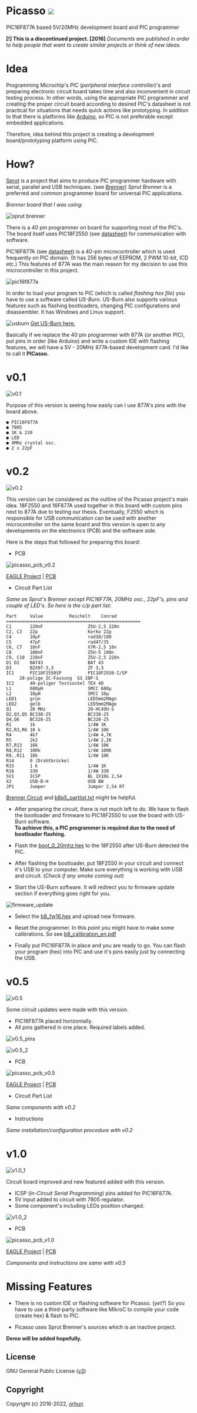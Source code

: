 # Picasso <a href="https://github.com/orhun/Picasso/releases"><img src="https://img.shields.io/github/release/orhun/Picasso.svg?style=flat-square"/></a>
PIC16F877A based 5V/20MHz development board and PIC programmer

**[!] This is a discontinued project. [2016]**
_Documents are published in order to help people that want to create similar projects or think of new ideas._

# Idea

Programming Microchip's PIC (_peripheral interface controller_)'s and preparing 
electronic circuit board takes time and also inconvenient in circuit testing process. 
In other words, using the appropriate PIC programmer and creating the proper circuit board according to
desired PIC's datasheet is not practical for situations that needs quick actions like prototyping.
In addition to that there is platforms like [Arduino](https://www.arduino.cc), so PIC is not preferable
except embedded applications.

Therefore, idea behind this project is creating a development board/prototyping platform using PIC.

# How?

[Sprut](https://www.sprut.de) is a project that aims to produce PIC programmer hardware with 
serial, parallel and USB techniques. 
(see [Brenner](http://www.sprut.de/electronic/pic/brenner/index.htm))
_Sprut Brenner_ is a preferred and common programmer board for universal PIC applications.

_Brenner board that I was using:_

![sprut brenner](https://raw.githubusercontent.com/orhun/Picasso/master/img/brenner.jpg)

There is a 40 pin programmer on board for supporting most of the PIC's. The board itself uses PIC18F2550
(see [datasheet](http://ww1.microchip.com/downloads/en/DeviceDoc/39632e.pdf)) for communication
with software.

PIC16F877A (see [datasheet](http://ww1.microchip.com/downloads/en/devicedoc/39582b.pdf)) is a 40-pin microcontroller 
which is used frequently on PIC domain. (It has 256 bytes of EEPROM, 2 PWM 10-bit, ICD etc.)
This features of 877A was the main reason for my decision to use this microcontroller in this project.

![pic16f877a](https://raw.githubusercontent.com/orhun/Picasso/master/img/pic16f877a.jpg)

In order to load your program to PIC (which is called _flashing hex file_) you have to use a software called _US-Burn_.
US-Burn also supports various features such as flashing bootloaders, changing PIC configurations and disassembler.
It has Windows and Linux support.

![usburn](https://raw.githubusercontent.com/orhun/Picasso/master/img/usburn.jpg)
[Get US-Burn here.](https://github.com/orhun/Picasso/raw/master/usburn/usburn.zip)

Basically if we replace the 40 pin programmer with 877A (or another PIC), put pins in order (like Arduino) and 
write a custom IDE with flashing features, we will have a 5V - 20MHz 877A-based development card. I'd like to call
it __PICasso.__

# v0.1

![v0.1](https://raw.githubusercontent.com/orhun/Picasso/master/img/v0.1.jpg)

Purpose of this version is seeing how easily can I use 877A's pins with the board above.

```
● PIC16F877A
● 7805
● 1K & 220
● LED
● 4MHz crystal osc.
● 2 x 22pF
```

# v0.2

![v0.2](https://raw.githubusercontent.com/orhun/Picasso/master/img/v0.2.jpg)

This version can be considered as the outline of the Picasso project's main idea. 
18F2550 and 16F877A used together in this board with custom pins next to 877A due to testing our thesis.
Eventually, F2550 which is responsible for USB communication can be used with another microcontroller on the
same board and this version is open to any developments on the electronics (PCB) and the software side.

Here is the steps that followed for preparing this board:

* PCB

![picasso_pcb_v0.2](https://raw.githubusercontent.com/orhun/Picasso/master/pcb/v0.2/picasso_pcb.jpg)

[EAGLE Project](https://github.com/orhun/Picasso/blob/master/pcb/v0.2/picasso.brd) | 
[PCB](https://github.com/orhun/Picasso/blob/master/pcb/v0.2/picasso_pcb.pdf) 

* Circuit Part List

_Same as Sprut's Brenner except PIC16F77A, 20MHz osc., 22pF's, pins and couple of LED's. 
So here is the c/p part list:_

```
Part     Value			Reichelt	Conrad
===================================================
C1       220nF                 Z5U-2,5 220n
C2, C3   22p                   Kerko 22p
C4       10µF                  rad10/100
C5       47µF                  rad47/35
C6, C7   10nF                  X7R-2,5 10n
C8       100nF                 Z5U-5 100n
C9, C10  220nF                 Z5U-2,5 220n
D1 D2    BAT43                 BAT 43
D3       BZX97-3,3             ZF 3,3
IC1      PIC18F2550SP          PIC18F2550-I/SP
	 28-polige IC-Fassung  GS 28P-S
IC2      40-poliger Testsockel TEX 40
L1       680µH                 SMCC 680µ
L2       10µH                  SMCC 10µ
LED1     grün                  LED5mm2MAgn
LED2     gelb                  LED5mm2MAge
Q1       20 MHz                20-HC49U-S
Q2,Q3,Q5 BC338-25              BC338-25
Q4,Q6    BC328-25              BC328-25
R1       1k                    1/4W 1K
R2,R3,R6 10 k                  1/4W 10K  
R4       4k7                   1/4W 4,7K
R5       2k2                   1/4W 2,2K
R7,R13   10k                   1/4W 10K
R8,R12   100k                  1/4W 100K
R9..R11  10k                   1/4W 10K
R14      0 (Drahtbrücke)
R15      1 k                   1/4W 1K
R16      330                   1/4W 330
SV1      ICSP                  BL 1X10G 2,54
X2       USB-B-H               USB BW
JP1      Jumper                Jumper 2,54 RT
```
[Brenner Circuit](https://github.com/orhun/Picasso/blob/master/img/b8p5.jpg) and 
[b8p5_partlist.txt](https://github.com/orhun/Picasso/blob/master/doc/b8p5_partlist.txt) might be helpful.

* After preparing the circuit, there is not much left to do. We have to flash the bootloader and firmware to 
PIC18F2550 to use the board with US-Burn software.  
**To achieve this, a PIC programmer is required due to the need of bootloader flashing.**  

* Flash the [boot_0_20mhz.hex](https://github.com/orhun/Picasso/blob/master/bootloader/boot_0_20mhz.hex) to the 18F2550 
after US-Burn detected the PIC.
  
* After flashing the bootloader, put 18F2550 in your circuit and connect it's USB to your computer. Make sure everything is working with USB and circuit. (_Check if any smoke coming out_)  

* Start the US-Burn software. It will redirect you to firmware update section if everything goes right for you.

![firmware_update](https://raw.githubusercontent.com/orhun/Picasso/master/img/firmware_update.jpg)

* Select the [b8_fw16.hex](https://github.com/orhun/Picasso/blob/master/firmware/b8_fw16.hex) and upload new firmware.

* Reset the programmer. In this point you might have to make some calibrations. 
So see [b8_calibration_en.pdf](https://github.com/orhun/Picasso/blob/master/doc/b8_calibration_en.pdf)

* Finally put PIC16F877A in place and you are ready to go. You can flash your program (hex) into PIC and use it's pins
easily just by connecting the USB.

# v0.5

![v0.5](https://raw.githubusercontent.com/orhun/Picasso/master/img/v0.5_1.jpg)

Some circuit updates were made with this version.
* PIC16F877A placed horizontally.
* All pins gathered in one place. Required labels added.

![v0.5_pins](https://raw.githubusercontent.com/orhun/Picasso/master/img/v0.5_3.jpg)

![v0.5_2](https://raw.githubusercontent.com/orhun/Picasso/master/img/v0.5_2.jpg)

* PCB

![picasso_pcb_v0.5](https://raw.githubusercontent.com/orhun/Picasso/master/pcb/v0.5/picasso_pcb.jpg)

[EAGLE Project](https://github.com/orhun/Picasso/blob/master/pcb/v0.5/picasso.brd) | 
[PCB](https://github.com/orhun/Picasso/blob/master/pcb/v0.5/picasso_pcb.pdf) 

* Circuit Part List

_Same components with v0.2_

* Instructions

_Same installation/configuration procedure with v0.2_

# v1.0

![v1.0_1](https://raw.githubusercontent.com/orhun/Picasso/master/img/v1.0_1.jpg)

Circuit board improved and new featured added with this version. 

* ICSP (_In-Circuit Serial Programming_) pins added for PIC16F877A.
* 5V input added to circuit with 7805 regulator.
* Some component's including LEDs position changed.

![v1.0_2](https://raw.githubusercontent.com/orhun/Picasso/master/img/v1.0_2.jpg)

* PCB

![picasso_pcb_v1.0](https://raw.githubusercontent.com/orhun/Picasso/master/pcb/v1.0/picasso_pcb.jpg)

[EAGLE Project](https://github.com/orhun/Picasso/blob/master/pcb/v1.0/picasso.brd) | 
[PCB](https://github.com/orhun/Picasso/blob/master/pcb/v1.0/picasso_pcb.pdf) 

_Components and instructions are same with v0.5_

# Missing Features

* There is no custom IDE or flashing software for Picasso. (_yet?_) So you have to use a third-party software
like MikroC to compile your code (create hex) & flash to PIC.

* Picasso uses Sprut Brenner's sources which is an inactive project.

**Demo will be added hopefully.**

## License

GNU General Public License ([v3](https://www.gnu.org/licenses/gpl.txt))

## Copyright

Copyright (c) 2016-2022, [orhun](https://www.github.com/orhun)
